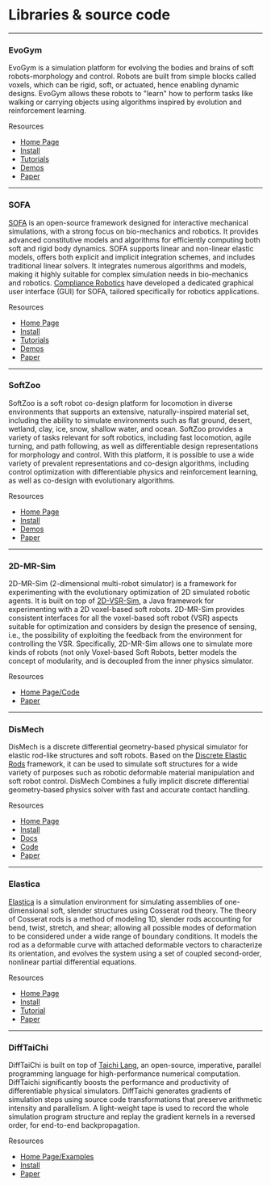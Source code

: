 # Libraries & source code

---
### EvoGym

EvoGym is a simulation platform for evolving the bodies and brains of soft robots-morphology and control. Robots are built from simple blocks called voxels, which can be rigid, soft, or actuated, hence enabling dynamic designs. EvoGym allows these robots to "learn" how to perform tasks like walking or carrying objects using algorithms inspired by evolution and reinforcement learning.

Resources
* [Home Page](https://evolutiongym.github.io/)
* [Install](https://github.com/EvolutionGym/evogym)
* [Tutorials](https://evolutiongym.github.io/tutorials)
* [Demos](https://evolutiongym.github.io/all-tasks)
* [Paper](https://arxiv.org/abs/2201.09863)

---
### SOFA 

[SOFA](https://www.sofa-framework.org/) is an open-source framework designed for interactive mechanical simulations, with a strong focus on bio-mechanics and robotics. It provides advanced constitutive models and algorithms for efficiently computing both soft and rigid body dynamics. SOFA supports linear and non-linear elastic models, offers both explicit and implicit integration schemes, and includes traditional linear solvers. It integrates numerous algorithms and models, making it highly suitable for complex simulation needs in bio-mechanics and robotics.  [Compliance Robotics](https://compliance-robotics.com/) have developed a dedicated graphical user interface (GUI) for SOFA, tailored specifically for robotics applications.

Resources 
* [Home Page](https://softroboticstoolkit.com/sofa)
* [Install](https://www.sofa-framework.org/download/)
* [Tutorials](https://softroboticstoolkit.com/sofa/tutorial)
* [Demos](https://softroboticstoolkit.com/projects)
* [Paper](https://softroboticstoolkit.com/publications/control-elastic-soft-robots-based-real-time-finite-element-method)

---
### SoftZoo
SoftZoo is a soft robot co-design platform for locomotion in diverse environments that supports an extensive, naturally-inspired material set, including the ability to simulate environments such as flat ground, desert, wetland, clay, ice, snow, shallow water, and ocean. SoftZoo provides a variety of tasks relevant for soft robotics, including fast locomotion, agile turning, and path following, as well as differentiable design representations for morphology and control.
With this platform, it is possible to use a wide variety of prevalent representations and co-design algorithms, including control optimization with differentiable physics and reinforcement learning, as well as co-design with evolutionary algorithms.

Resources
* [Home Page](https://sites.google.com/view/softzoo-iclr-2023)
* [Install](https://github.com/zswang666/softzoo)
* [Demos](https://sites.google.com/view/softzoo-iclr-2023/safari)
* [Paper](https://openreview.net/forum?id=Xyme9p1rpZw)

---
### 2D-MR-Sim

2D-MR-Sim (2-dimensional multi-robot simulator) is a framework for experimenting with the evolutionary optimization of 2D simulated robotic agents. It is built on top of [2D-VSR-Sim](https://github.com/ericmedvet/2dhmsr?tab=readme-ov-file), a Java framework for experimenting with a 2D voxel-based soft robots. 2D-MR-Sim provides consistent interfaces for all the voxel-based soft robot (VSR) aspects suitable for optimization and considers by design the presence of sensing, i.e., the possibility of exploiting the feedback from the environment for controlling the VSR. Specifically, 2D-MR-Sim allows one to simulate more kinds of robots (not only Voxel-based Soft Robots, better models the concept of modularity, and is decoupled from the inner physics simulator.

Resources
* [Home Page/Code](https://github.com/ericmedvet/2d-robot-evolution)
* [Paper](https://medvet.inginf.units.it/publications/2020-j-mbds-vsr/)

---
### DisMech
DisMech is a discrete differential geometry-based physical simulator for elastic rod-like structures and soft robots.
Based on the [Discrete Elastic Rods](https://www.cs.columbia.edu/cg/pdfs/143-rods.pdf) framework, it can be used to simulate soft structures for a wide variety of purposes such as robotic deformable material manipulation and soft robot control. DisMech Combines a fully implicit discrete differential geometry-based physics solver with fast and accurate contact handling.

Resources
* [Home Page](https://www.dismech.org/)
* [Install](https://dismech-rods.readthedocs.io/en/latest/install_instructions.html)
* [Docs](https://dismech-rods.readthedocs.io/en/latest/)
* [Code](https://github.com/StructuresComp/dismech-rods)
* [Paper](https://ieeexplore.ieee.org/document/10433745)

---
### Elastica
[Elastica](https://github.com/GazzolaLab/PyElastica) is a simulation environment for simulating assemblies of one-dimensional soft, slender structures using Cosserat rod theory. The theory of Cosserat rods is a method of modeling 1D, slender rods accounting for bend, twist, stretch, and shear; allowing all possible modes of deformation to be considered under a wide range of boundary conditions. It models the rod as a deformable curve with attached deformable vectors to characterize its orientation, and evolves the system using a set of coupled second-order, nonlinear partial differential equations.

Resources
* [Home Page](https://www.cosseratrods.org/)
* [Install](https://github.com/GazzolaLab/PyElastica)
* [Tutorial](https://mybinder.org/v2/gh/GazzolaLab/PyElastica/master?filepath=examples%2FBinder%2F0_PyElastica_Tutorials_Overview.ipynb)
* [Paper](https://ieeexplore.ieee.org/document/9369003)

---
### DiffTaiChi
DiffTaiChi is built on top of [Taichi Lang](https://github.com/yuanming-hu/taichi), an open-source, imperative, parallel programming language for high-performance numerical computation. DiffTaichi significantly boosts the performance and productivity of differentiable physical simulators. DiffTaichi generates gradients of simulation steps using source code transformations that preserve arithmetic intensity and parallelism. A light-weight tape is used to record the whole simulation program structure and replay the gradient kernels in a reversed order, for end-to-end backpropagation.

Resources
* [Home Page/Examples](https://github.com/taichi-dev/difftaichi)
* [Install](https://github.com/yuanming-hu/taichi)
* [Paper](https://arxiv.org/abs/1910.00935)
